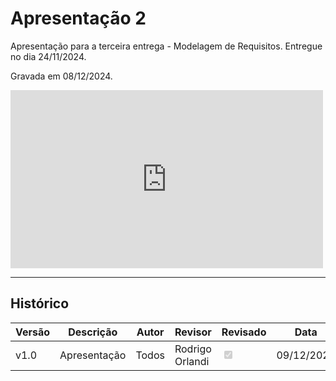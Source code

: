 # Apresentação 2

Apresentação para a terceira entrega - Modelagem de Requisitos. Entregue no dia 24/11/2024.

Gravada em 08/12/2024.

<iframe width="500" height="285" src="https://www.youtube.com/embed/Jcue8G-27Ak" title="[2024-2] Requisitos - Grupo 2 - Apresentação 1" frameborder="0" allow="accelerometer; autoplay; clipboard-write; encrypted-media; gyroscope; picture-in-picture; web-share" referrerpolicy="strict-origin-when-cross-origin" allowfullscreen></iframe>

---

## Histórico

| Versão | Descrição                  | Autor     | Revisor | Revisado | Data       |
|--------|----------------------------|-----------|---------|----------|------------|
| v1.0   | Apresentação               | Todos     | Rodrigo Orlandi    | <input type="checkbox" onclick="return false;" disabled checked/>     | 09/12/2024 |
